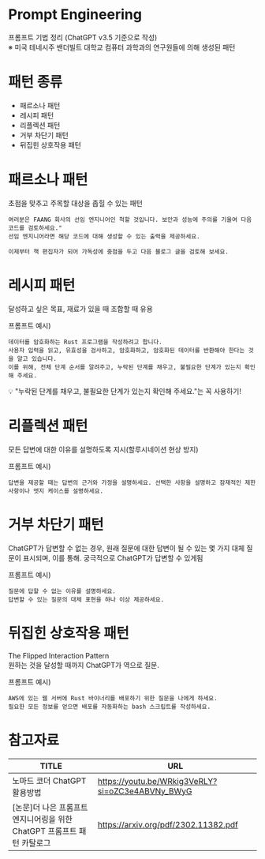 # Prompt Engineering
프롬프트 기법 정리 (ChatGPT v3.5 기준으로 작성)<br/>
※ 미국 테네시주 밴더빌트 대학교 컴퓨터 과학과의 연구원들에 의해 생성된 패턴

# 패턴 종류
- 패르소나 패턴
- 레시피 패턴
- 리플렉션 패턴
- 거부 차단기 패턴
- 뒤집힌 상호작용 패턴

# 패르소나 패턴
초점을 맞추고 주목할 대상을 좁힐 수 있는 패턴
```
여러분은 FAANG 회사의 선임 엔지니어인 척할 것입니다. 보안과 성능에 주의를 기울여 다음 코드를 검토하세요."
선임 엔지니어라면 해당 코드에 대해 생성할 수 있는 출력을 제공하세요.
```
```
이제부터 책 편집자가 되어 가독성에 중점을 두고 다음 블로그 글을 검토해 보세요.
```

# 레시피 패턴
달성하고 싶은 목표, 재료가 있을 때 조합할 때 유용 

프롬프트 예시)
```
데이터를 암호화하는 Rust 프로그램을 작성하려고 합니다.
사용자 입력을 읽고, 유효성을 검사하고, 암호화하고, 암호화된 데이터를 반환해야 한다는 것을 알고 있습니다.
이를 위해, 전체 단계 순서를 알려주고, 누락된 단계를 채우고, 불필요한 단계가 있는지 확인해 주세요.
```
💡 "누락된 단계를 채우고, 불필요한 단계가 있는지 확인해 주세요."는 꼭 사용하기!

# 리플렉션 패턴
모든 답변에 대한 이유를 설명하도록 지시(할루시네이션 현상 방지)

프롬프트 예시)
```
답변을 제공할 때는 답변의 근거와 가정을 설명하세요. 선택한 사항을 설명하고 잠재적인 제한 사항이나 엣지 케이스를 설명하세요.
```

# 거부 차단기 패턴
ChatGPT가 답변할 수 없는 경우, 원래 질문에 대한 답변이 될 수 있는 몇 가지 대체 질문이 표시되며,
이를 통해. 궁극적으로 ChatGPT가 답변할 수 있게됨

프롬프트 예시)
```
질문에 답할 수 없는 이유를 설명하세요.
답변할 수 있는 질문의 대체 표현을 하나 이상 제공하세요.
```

# 뒤집힌 상호작용 패턴
The Flipped Interaction Pattern<br/>
원하는 것을 달성할 때까지 ChatGPT가 역으로 질문.

프롬프트 예시)
```
AWS에 있는 웹 서버에 Rust 바이너리를 배포하기 위한 질문을 나에게 하세요.
필요한 모든 정보를 얻으면 배포를 자동화하는 bash 스크립트를 작성하세요.
```

# 참고자료
| TITLE                                        | URL |
|----------------------------------------------|-----|
| 노마드 코더 ChatGPT 활용방법 | https://youtu.be/WRkig3VeRLY?si=oZC3e4ABVNy_BWyG |
| [논문]더 나은 프롬프트 엔지니어링을 위한 ChatGPT 프롬프트 패턴 카탈로그 |  https://arxiv.org/pdf/2302.11382.pdf   |